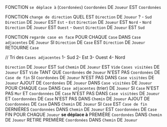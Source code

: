 FONCTION `se déplace à` (`Coordonées`)
    `Coordonées` DE `Joueur` EST `Coordonées`

FONCTION `change de direction`
    QUEL EST `Direction` DE `Joueur` ?
        - `Sud`
            `Direction` DE `Joueur` EST `Est`
        - `Est`
            `Direction` DE `Joueur` EST `Nord`
        - `Nord`
            `Direction` DE `Joueur` EST `Ouest`
        - `Ouest`
            `Direction` DE `Joueur` EST `Sud`

FONCTION `regarde case en face`
    POUR CHAQUE `Case` DANS `Case adjacentes` DE `Joueur`
        SI `Direction` DE `Case` EST `Direction` DE `Joueur`
            RETOURNE `Case`

// Tri des `Cases adjacentes`
    1- Sud
    2- Est
    3- Ouest
    4- Nord

`Direction` DE `Joueur` EST `Sud`
`Chemin` DE `Joueur` EST `Vide`
`Cases visitées` DE `Joueur` EST `Vide`
TANT QUE `Coordonées` de `Joueur` N'EST PAS `Coordonées` DE `Case de fin`
    SI `Coordonées` DE `Joueur` N'EST PAS DANS `Case visitées` DE `Joueur`
        AJOUT DE `Coordonées` DE `Joueur` DANS `Case visitées` DE `Joueur`
    POUR CHAQUE `Case` DANS `Case adjacentes` (trier) DE `Joueur`
        SI `Case` N'EST PAS `Mur` ET `Coordonnées` DE `Case` N'EST PAS DANS `Case visitées` DE `Joueur` ET `Coordonnées` DE `Case` N'EST PAS DANS `Chemin` DE `Joueur`
            AJOUT DE `Coordonnées` DE `Case` DANS `Chemin` DE `Joueur`
        SI `Case` EST `Case de fin`
            DERNIÈRES `Coordonnées` DANS `Chemin` DE `Joueur` EST `Coordonnées` DE `Case`
            FIN POUR CHAQUE 
    `Joueur` **se déplace à** PREMIÈRE `Coordonées` DANS `Chemin` DE `Joueur`
    RETIRE PREMIÈRE `Coordonées` DANS `Chemin` DE `Joueur`